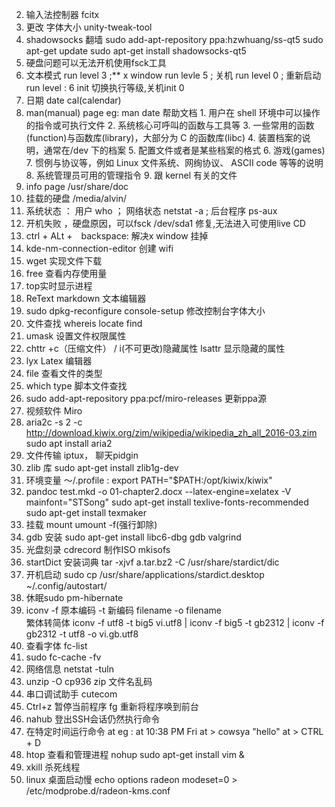 2. 输入法控制器 fcitx
5. 更改 字体大小 unity-tweak-tool
6. shadowsocks 翻墙 
	sudo add-apt-repository ppa:hzwhuang/ss-qt5
	sudo apt-get update
	sudo apt-get install shadowsocks-qt5
7. 硬盘问题可以无法开机使用fsck工具
9. 文本模式 run level 3 ;**
	 x window run levle 5 ; 
	 关机 run level 0 ;
	 重新启动 run level : 6
	 init 切换执行等级,关机init 0
11. 日期 date cal(calendar)
13.  man(manual) page eg: man date 帮助文档
	1. 用户在 shell 环境中可以操作的指令或可执行文件
	2. 系统核心可呼叫的函数与工具等
	3. 一些常用的函数(function)与函数库(library)，大部分为 C 的函数库(libc)
	4. 装置档案的说明，通常在/dev 下的档案
	5. 配置文件或者是某些档案的格式
	6. 游戏(games)
	7. 惯例与协议等，例如 Linux 文件系统、网绚协议、 ASCII code 等等的说明
	8. 系统管理员可用的管理指令
	9. 跟 kernel 有关的文件
14. info page /usr/share/doc
15. 挂载的硬盘 /media/alvin/
16. 系统状态 ： 用户 who ； 网络状态 netstat -a ; 后台程序 ps-aux
17. 开机失败 ，硬盘原因，可以fsck /dev/sda1 修复,无法进入可使用live CD 
18. ctrl + ALt +　backspace: 解决x window 挂掉
19. kde-nm-connection-editor 创建 wifi
20. wget 实现文件下载
21. free 查看内存使用量
22. top实时显示进程
23. ReText markdown 文本编辑器
24. sudo dpkg-reconfigure console-setup 修改控制台字体大小
25. 文件查找 whereis locate find 
1. umask 设置文件权限属性
1. chttr +c（压缩文件） / i(不可更改)隐藏属性 lsattr 显示隐藏的属性
2. lyx Latex 编辑器
1. file 查看文件的类型
2. which type 脚本文件查找
2. sudo add-apt-repository ppa:pcf/miro-releases 更新ppa源
3. 视频软件 Miro
1. aria2c -s 2 -c http://download.kiwix.org/zim/wikipedia/wikipedia_zh_all_2016-03.zim
sudo apt install aria2
2. 文件传输 iptux， 聊天pidgin 
3. zlib 库 sudo apt-get install zlib1g-dev
4. 环境变量 ～/.profile : export PATH="$PATH:/opt/kiwix/kiwix"
5. pandoc test.mkd  -o 01-chapter2.docx --latex-engine=xelatex -V mainfont="STSong"
sudo apt-get install texlive-fonts-recommended
sudo apt-get install texmaker
5. 挂载 mount umount -f(强行卸除)
2. gdb 安装 sudo apt-get install libc6-dbg gdb valgrind
3. 光盘刻录 cdrecord 制作ISO mkisofs
4. startDict 安装词典 tar -xjvf a.tar.bz2 -C /usr/share/stardict/dic
5. 开机启动 sudo cp /usr/share/applications/stardict.desktop   ~/.config/autostart/
6. 休眠sudo pm-hibernate
1. iconv -f 原本编码 -t 新编码 filename -o filename  
 繁体转简体  iconv -f utf8 -t big5 vi.utf8 | iconv -f big5 -t gb2312 | iconv -f gb2312 -t utf8 -o vi.gb.utf8
2. 查看字体 fc-list  
1. sudo fc-cache -fv
1. 网络信息 netstat -tuln
1. unzip -O cp936 zip 文件名乱码
1. 串口调试助手 cutecom
1. Ctrl+z  暂停当前程序  fg 重新将程序唤到前台
1. nahub 登出SSH会话仍然执行命令 
1. 在特定时间运行命令  at   eg : at 10:38 PM Fri   at > cowsya "hello"  at > CTRL + D
1. htop 查看和管理进程  nohup sudo apt-get install vim &
1. xkill 杀死线程
1. linux 桌面启动慢 echo options radeon modeset=0 > /etc/modprobe.d/radeon-kms.conf
